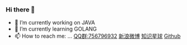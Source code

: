 ### Hi there 👋

<!--
**java-aodeng/java-aodeng** is a ✨ _special_ ✨ repository because its `README.md` (this file) appears on your GitHub profile.

Here are some ideas to get you started:

- 🔭 I’m currently working on ...
- 🌱 I’m currently learning ...
- 👯 I’m looking to collaborate on ...
- 🤔 I’m looking for help with ...
- 💬 Ask me about ...
- 📫 How to reach me: ...
- 😄 Pronouns: ...
- ⚡ Fun fact: ...
-->
- 🔭 I’m currently working on JAVA
- 🌱 I’m currently learning GOLANG
- 📫 How to reach me: ...
[QQ群:756796932](http://qm.qq.com/cgi-bin/qm/qr?k=YDcZoqa_Tsu2H-y-35vfFkBYYNoioYvI&group_code=756796932)
[新浪微博](https://weibo.com/aodeng520)
[知识星球](https://t.zsxq.com/nqvv7Yz)
[Github](https://github.com/java-aodeng)
